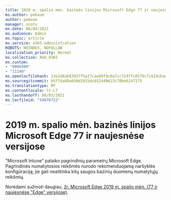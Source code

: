 ```yaml
---
title: 2019 m. spalio mėn. bazinės linijos Microsoft Edge 77 ir naujesnėse versijose
ms.author: pebaum
author: pebaum
manager: scotv
ms.date: 06/04/2021
ms.audience: Admin
ms.topic: article
ms.service: o365-administration
ROBOTS: NOINDEX, NOFOLLOW
localization_priority: Normal
ms.collection: Adm_O365
ms.custom:
- "9006500"
- "11140"
ms.openlocfilehash: 13e1d8ab83927f5a27cae86f9c0a7cc724ffc0579c7c629cbad49f4464a38a2c
ms.sourcegitcommit: b5f7da89a650d2915dc652449623c78be6247175
ms.translationtype: MT
ms.contentlocale: lt-LT
ms.lasthandoff: 08/05/2021
ms.locfileid: "54076722"
---
```

# <a name="view-the-october-2019-baseline-for-microsoft-edge-versions-77-and-later"></a>2019 m. spalio mėn. bazinės linijos Microsoft Edge 77 ir naujesnėse versijose

"Microsoft Intune" palaiko pagrindinių parametrų Microsoft Edge. Pagrindinės numatytosios reikšmės nurodo rekomenduojamą naršyklės konfigūraciją; jie gali neatitinka kitų saugos bazinių duomenų numatytųjų reikšmių.

Norėdami sužinoti daugiau, [žr. Microsoft Edge 2019 m. spalio mėn. (77 ir naujesnėse "Edge" versijose)](/mem/intune/protect/security-baseline-settings-edge?pivots=edge-october-2019).